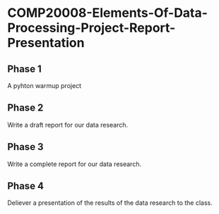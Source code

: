 # COMP20008-Elements-Of-Data-Processing-Project-Report-Presentation

## Phase 1
A pyhton warmup project

## Phase 2
Write a draft report for our data research.

## Phase 3
Write a complete report for our data research.

## Phase 4
Deliever a presentation of the results of the data research to the class.

